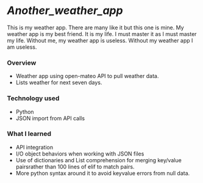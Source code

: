 # ***Another_weather_app***
 
 This is my weather app. There are many like it but this one is mine. 
My weather app is my best friend. It is my life. I must master it as I must master my life. 
Without me, my weather app is useless. Without my weather app I am useless.

### **Overview**
* Weather app using open-mateo API to pull weather data.
* Lists weather for next seven days.

### **Technology used**
* Python
* JSON import from API calls

### **What I learned**
* API integration
* I/O object behaviors when working with JSON files
* Use of dictionaries and List comprehension for merging key/value pairsrather than 100 lines of elif to match pairs.
* More python syntax around it to avoid keyvalue errors from null data.
